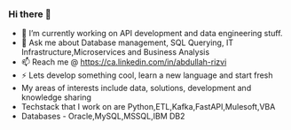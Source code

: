### Hi there 👋


- 🔭 I’m currently working on API development and data engineering stuff.
- 💬 Ask me about Database management, SQL Querying, IT Infrastructure,Microservices and Business Analysis
- 📫 Reach me @ https://ca.linkedin.com/in/abdullah-rizvi
- ⚡ Lets develop something cool, learn a new language and start fresh
- My areas of interests include data, solutions, development and knowledge sharing
- Techstack that I work on are Python,ETL,Kafka,FastAPI,Mulesoft,VBA
- Databases - Oracle,MySQL,MSSQL,IBM DB2
